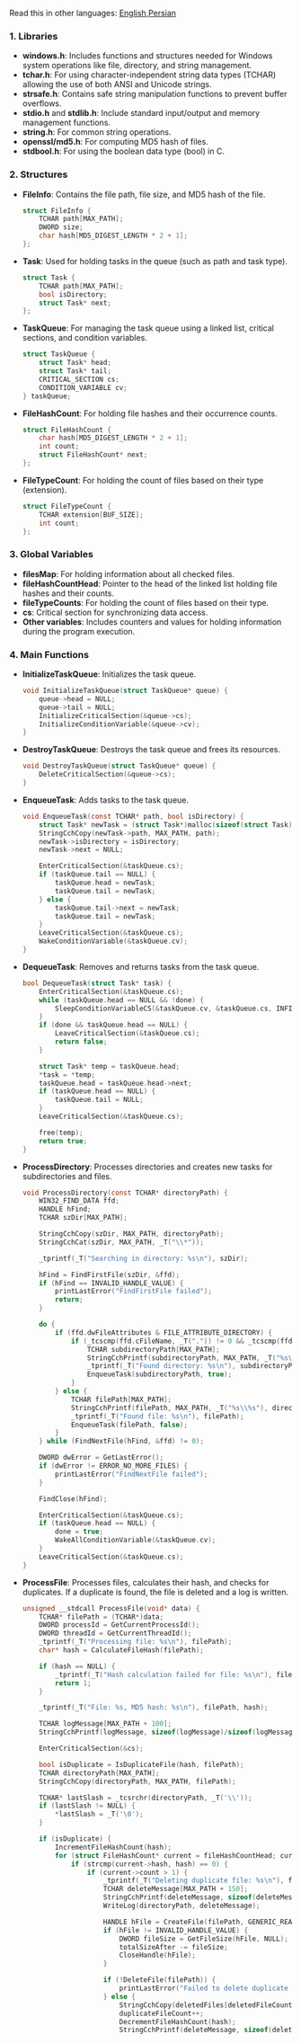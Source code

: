 Read this in other languages: <a href="/Pooria82/File-Monitoring-rdfind-simulator/blob/main/README.md">English</a>,<a href="/Pooria82/File-Monitoring-rdfind-simulator/blob/main/README.fa.md">Persian</a>

### 1. Libraries

- **windows.h**: Includes functions and structures needed for Windows system operations like file, directory, and string management.
- **tchar.h**: For using character-independent string data types (TCHAR) allowing the use of both ANSI and Unicode strings.
- **strsafe.h**: Contains safe string manipulation functions to prevent buffer overflows.
- **stdio.h** and **stdlib.h**: Include standard input/output and memory management functions.
- **string.h**: For common string operations.
- **openssl/md5.h**: For computing MD5 hash of files.
- **stdbool.h**: For using the boolean data type (bool) in C.

### 2. Structures

- **FileInfo**: Contains the file path, file size, and MD5 hash of the file.
  
  ```c
  struct FileInfo {
      TCHAR path[MAX_PATH];
      DWORD size;
      char hash[MD5_DIGEST_LENGTH * 2 + 1];
  };
  ```

- **Task**: Used for holding tasks in the queue (such as path and task type).
  
  ```c
  struct Task {
      TCHAR path[MAX_PATH];
      bool isDirectory;
      struct Task* next;
  };
  ```

- **TaskQueue**: For managing the task queue using a linked list, critical sections, and condition variables.
  
  ```c
  struct TaskQueue {
      struct Task* head;
      struct Task* tail;
      CRITICAL_SECTION cs;
      CONDITION_VARIABLE cv;
  } taskQueue;
  ```

- **FileHashCount**: For holding file hashes and their occurrence counts.
  
  ```c
  struct FileHashCount {
      char hash[MD5_DIGEST_LENGTH * 2 + 1];
      int count;
      struct FileHashCount* next;
  };
  ```

- **FileTypeCount**: For holding the count of files based on their type (extension).
  
  ```c
  struct FileTypeCount {
      TCHAR extension[BUF_SIZE];
      int count;
  };
  ```

### 3. Global Variables

- **filesMap**: For holding information about all checked files.
- **fileHashCountHead**: Pointer to the head of the linked list holding file hashes and their counts.
- **fileTypeCounts**: For holding the count of files based on their type.
- **cs**: Critical section for synchronizing data access.
- **Other variables**: Includes counters and values for holding information during the program execution.

### 4. Main Functions

- **InitializeTaskQueue**: Initializes the task queue.
  
  ```c
  void InitializeTaskQueue(struct TaskQueue* queue) {
      queue->head = NULL;
      queue->tail = NULL;
      InitializeCriticalSection(&queue->cs);
      InitializeConditionVariable(&queue->cv);
  }
  ```

- **DestroyTaskQueue**: Destroys the task queue and frees its resources.
  
  ```c
  void DestroyTaskQueue(struct TaskQueue* queue) {
      DeleteCriticalSection(&queue->cs);
  }
  ```

- **EnqueueTask**: Adds tasks to the task queue.
  
  ```c
  void EnqueueTask(const TCHAR* path, bool isDirectory) {
      struct Task* newTask = (struct Task*)malloc(sizeof(struct Task));
      StringCchCopy(newTask->path, MAX_PATH, path);
      newTask->isDirectory = isDirectory;
      newTask->next = NULL;

      EnterCriticalSection(&taskQueue.cs);
      if (taskQueue.tail == NULL) {
          taskQueue.head = newTask;
          taskQueue.tail = newTask;
      } else {
          taskQueue.tail->next = newTask;
          taskQueue.tail = newTask;
      }
      LeaveCriticalSection(&taskQueue.cs);
      WakeConditionVariable(&taskQueue.cv);
  }
  ```

- **DequeueTask**: Removes and returns tasks from the task queue.
  
  ```c
  bool DequeueTask(struct Task* task) {
      EnterCriticalSection(&taskQueue.cs);
      while (taskQueue.head == NULL && !done) {
          SleepConditionVariableCS(&taskQueue.cv, &taskQueue.cs, INFINITE);
      }
      if (done && taskQueue.head == NULL) {
          LeaveCriticalSection(&taskQueue.cs);
          return false;
      }

      struct Task* temp = taskQueue.head;
      *task = *temp;
      taskQueue.head = taskQueue.head->next;
      if (taskQueue.head == NULL) {
          taskQueue.tail = NULL;
      }
      LeaveCriticalSection(&taskQueue.cs);

      free(temp);
      return true;
  }
  ```

- **ProcessDirectory**: Processes directories and creates new tasks for subdirectories and files.
  
  ```c
  void ProcessDirectory(const TCHAR* directoryPath) {
      WIN32_FIND_DATA ffd;
      HANDLE hFind;
      TCHAR szDir[MAX_PATH];

      StringCchCopy(szDir, MAX_PATH, directoryPath);
      StringCchCat(szDir, MAX_PATH, _T("\\*"));

      _tprintf(_T("Searching in directory: %s\n"), szDir);

      hFind = FindFirstFile(szDir, &ffd);
      if (hFind == INVALID_HANDLE_VALUE) {
          printLastError("FindFirstFile failed");
          return;
      }

      do {
          if (ffd.dwFileAttributes & FILE_ATTRIBUTE_DIRECTORY) {
              if (_tcscmp(ffd.cFileName, _T(".")) != 0 && _tcscmp(ffd.cFileName, _T("..")) != 0) {
                  TCHAR subdirectoryPath[MAX_PATH];
                  StringCchPrintf(subdirectoryPath, MAX_PATH, _T("%s\\%s"), directoryPath, ffd.cFileName);
                  _tprintf(_T("Found directory: %s\n"), subdirectoryPath);
                  EnqueueTask(subdirectoryPath, true);
              }
          } else {
              TCHAR filePath[MAX_PATH];
              StringCchPrintf(filePath, MAX_PATH, _T("%s\\%s"), directoryPath, ffd.cFileName);
              _tprintf(_T("Found file: %s\n"), filePath);
              EnqueueTask(filePath, false);
          }
      } while (FindNextFile(hFind, &ffd) != 0);

      DWORD dwError = GetLastError();
      if (dwError != ERROR_NO_MORE_FILES) {
          printLastError("FindNextFile failed");
      }

      FindClose(hFind);

      EnterCriticalSection(&taskQueue.cs);
      if (taskQueue.head == NULL) {
          done = true;
          WakeAllConditionVariable(&taskQueue.cv);
      }
      LeaveCriticalSection(&taskQueue.cs);
  }
  ```

- **ProcessFile**: Processes files, calculates their hash, and checks for duplicates. If a duplicate is found, the file is deleted and a log is written.
  
  ```c
  unsigned __stdcall ProcessFile(void* data) {
      TCHAR* filePath = (TCHAR*)data;
      DWORD processId = GetCurrentProcessId();
      DWORD threadId = GetCurrentThreadId();
      _tprintf(_T("Processing file: %s\n"), filePath);
      char* hash = CalculateFileHash(filePath);

      if (hash == NULL) {
          _tprintf(_T("Hash calculation failed for file: %s\n"), filePath);
          return 1;
      }

      _tprintf(_T("File: %s, MD5 hash: %s\n"), filePath, hash);

      TCHAR logMessage[MAX_PATH + 100];
      StringCchPrintf(logMessage, sizeof(logMessage)/sizeof(logMessage[0]), _T("PID: %lu, TID: %lu, %s"), processId, threadId, filePath);

      EnterCriticalSection(&cs);

      bool isDuplicate = IsDuplicateFile(hash, filePath);
      TCHAR directoryPath[MAX_PATH];
      StringCchCopy(directoryPath, MAX_PATH, filePath);

      TCHAR* lastSlash = _tcsrchr(directoryPath, _T('\\'));
      if (lastSlash != NULL) {
          *lastSlash = _T('\0');
      }

      if (isDuplicate) {
          IncrementFileHashCount(hash);
          for (struct FileHashCount* current = fileHashCountHead; current != NULL; current = current->next) {
              if (strcmp(current->hash, hash) == 0) {
                  if (current->count > 1) {
                      _tprintf(_T("Deleting duplicate file: %s\n"), filePath);
                      TCHAR deleteMessage[MAX_PATH + 150];
                      StringCchPrintf(deleteMessage, sizeof(deleteMessage)/sizeof(deleteMessage[0]), _T("Directory: %s\nPID: %lu, TID: %lu, %s\n%s has duplicate"), directoryPath, processId, threadId, filePath, filePath);
                      WriteLog(directoryPath, deleteMessage);

                      HANDLE hFile = CreateFile(filePath, GENERIC_READ, FILE_SHARE_READ, NULL, OPEN_EXISTING, FILE_ATTRIBUTE_NORMAL, NULL);
                      if (hFile != INVALID_HANDLE_VALUE) {
                          DWORD fileSize = GetFileSize(hFile, NULL);
                          totalSizeAfter -= fileSize;
                          CloseHandle(hFile);
                      }

                      if (!DeleteFile(filePath)) {
                          printLastError("Failed to delete duplicate file");
                      } else {
                          StringCchCopy(deletedFiles[deletedFileCount++], MAX_PATH, filePath);
                          duplicateFileCount++;
                          DecrementFileHashCount(hash);
                          StringCchPrintf(deleteMessage, sizeof(deleteMessage)/sizeof(deleteMessage[0]), _T("PID: %lu, TID: %lu, %s removed"),
